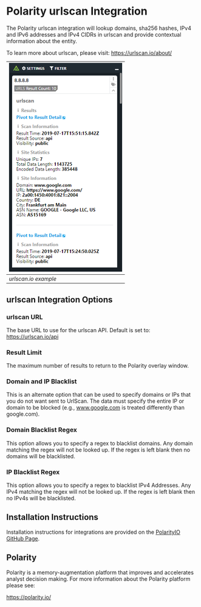 # Polarity urlscan Integration
The Polarity urlscan integration will lookup domains, sha256 hashes, IPv4 and IPv6 addresses and IPv4 CIDRs in urlscan and provide contextual information about the entity.

To learn more about urlscan, please visit: https://urlscan.io/about/


| ![image](images/overlay.png) |
|---|
|*urlscan.io example* |



## urlscan Integration Options

### urlscan URL
The base URL to use for the urlscan API. Default is set to: https://urlscan.io/api

### Result Limit
The maximum number of results to return to the Polarity overlay window.

### Domain and IP Blacklist

This is an alternate option that can be used to specify domains or IPs that you do not want sent to UrlScan.  The data must specify the entire IP or domain to be blocked (e.g., www.google.com is treated differently than google.com).

### Domain Blacklist Regex

This option allows you to specify a regex to blacklist domains.  Any domain matching the regex will not be looked up.  If the regex is left blank then no domains will be blacklisted.

### IP Blacklist Regex

This option allows you to specify a regex to blacklist IPv4 Addresses.  Any IPv4 matching the regex will not be looked up.  If the regex is left blank then no IPv4s will be blacklisted.

## Installation Instructions

Installation instructions for integrations are provided on the [PolarityIO GitHub Page](https://polarityio.github.io/).

## Polarity

Polarity is a memory-augmentation platform that improves and accelerates analyst decision making.  For more information about the Polarity platform please see:

https://polarity.io/
